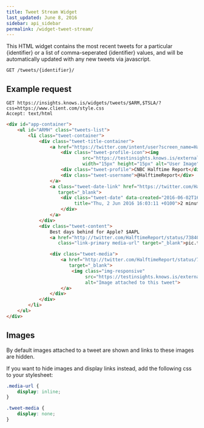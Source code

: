 ```yaml
---
title: Tweet Stream Widget
last_updated: June 8, 2016
sidebar: api_sidebar
permalink: /widget-tweet-stream/
---
```


This HTML widget contains the most recent tweets for a particular {identifier} or a list of comma-seperated {identifier} values, and will be automatically updated with any new tweets via javascript.

```
GET /tweets/{identifier}/
```


## Example request

```
GET https://insights.knows.is/widgets/tweets/$ARM,$TSLA/?css=https://www.client.com/style.css
Accept: text/html
```

```html
<div id="app-container">
    <ul id="ARMH" class="tweets-list">
        <li class="tweet-container">
            <div class="tweet-title-container">
                <a href="https://twitter.com/intent/user?screen_name=HalftimeReport">
                    <div class="tweet-profile-icon"><img
                            src="https://testinsights.knows.is/external/twitter_profile/?url=https://pbs.twimg.com/profile_images/590580807753986049/fhYEXRiC_normal.png"
                            width="15px" height="15px" alt="User Image"></div>
                    <div class="tweet-profile">CNBC Halftime Report</div>
                    <div class="tweet-username">@HalftimeReport</div>
                </a>
                <a class="tweet-date-link" href="https://twitter.com/HalftimeReport/status/738400580079517697"
                   target="_blank">
                    <div class="tweet-date" data-created="2016-06-02T16:03:11"
                         title="Thu, 2 Jun 2016 16:03:11 +0100">2 minutes
                    </div>
                </a>
            </div>
            <div class="tweet-content">
                Best days behind for Apple? $AAPL
                <a href="http://twitter.com/HalftimeReport/status/738400580079517697/photo/1"
                   class="link-primary media-url" target="_blank">pic.twitter.com/7a00FrhTaK</a>

                <div class="tweet-media">
                    <a href="http://twitter.com/HalftimeReport/status/738400580079517697/photo/1"
                       target="_blank">
                        <img class="img-responsive"
                             src="https://testinsights.knows.is/external/image/?url=https://pbs.twimg.com/media/Cj9TaZsWgAAKCIM.jpg"
                             alt="Image attached to this tweet">
                    </a>
                </div>
            </div>
        </li>
    </ul>
</div>
```

## Images

By default images attached to a tweet are shown and links to these images are hidden.

If you want to hide images and display links instead, add the following css to your stylesheet:

```css
.media-url {
    display: inline;
}

.tweet-media {
    display: none;
}
```